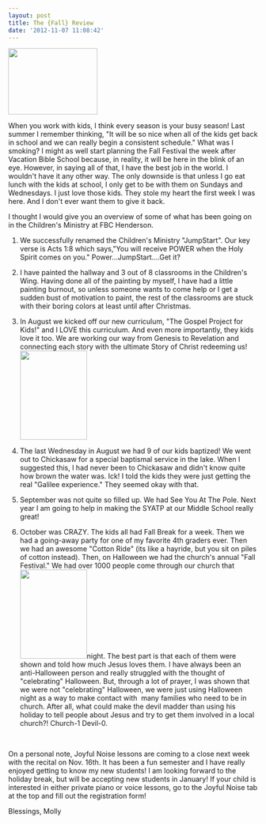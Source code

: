 ```yaml
---
layout: post
title: The {Fall} Review
date: '2012-11-07 11:08:42'
---
```


<a href="http://mollysmith.org/wp-content/uploads/2012/11/2012-10-22-17.31.46.jpg"><img class=" wp-image-249 alignleft" title="2012-10-22 17.31.46" src="http://mollysmith.org/wp-content/uploads/2012/11/2012-10-22-17.31.46-300x224.jpg" alt="" width="180" height="134" /></a>

When you work with kids, I think every season is your busy season! Last summer I remember thinking, "It will be so nice when all of the kids get back in school and we can really begin a consistent schedule." What was I smoking? I might as well start planning the Fall Festival the week after Vacation Bible School because, in reality, it will be here in the blink of an eye. However, in saying all of that, I have the best job in the world. I wouldn't have it any other way. The only downside is that unless I go eat lunch with the kids at school, I only get to be with them on Sundays and Wednesdays. I just love those kids. They stole my heart the first week I was here. And I don't ever want them to give it back.

I thought I would give you an overview of some of what has been going on in the Children's Ministry at FBC Henderson.

1. We successfully renamed the Children's Ministry "JumpStart". Our key verse is Acts 1:8 which says,"You will receive POWER when the Holy Spirit comes on you." Power...JumpStart....Get it?

2. I have painted the hallway and 3 out of 8 classrooms in the Children's Wing. Having done all of the painting by myself, I have had a little painting burnout, so unless someone wants to come help or I get a sudden bust of motivation to paint, the rest of the classrooms are stuck with their boring colors at least until after Christmas.

3. In August we kicked off our new curriculum, "The Gospel Project for Kids!" and I LOVE this curriculum. And even more importantly, they kids love it too. We are working our way from Genesis to Revelation and connecting each story with the ultimate Story of Christ redeeming us!
<a href="http://mollysmith.org/wp-content/uploads/2012/11/2012-08-29-19.27.23.jpg"><img class="alignright  wp-image-247" title="2012-08-29 19.27.23" src="http://mollysmith.org/wp-content/uploads/2012/11/2012-08-29-19.27.23-225x300.jpg" alt="" width="135" height="180" /></a>
4. The last Wednesday in August we had 9 of our kids baptized! We went out to Chickasaw for a special baptismal service in the lake. When I suggested this, I had never been to Chickasaw and didn't know quite how brown the water was. Ick! I told the kids they were just getting the real "Galilee experience." They seemed okay with that.

5. September was not quite so filled up. We had See You At The Pole. Next year I am going to help in making the SYATP at our Middle School really great!

6. October was CRAZY. The kids all had Fall Break for a week. Then we had a going-away party for one of my favorite 4th graders ever. Then we had an awesome "Cotton Ride" (its like a hayride, but you sit on piles of cotton instead). Then, on Halloween we had the church's annual "Fall Festival." We had over 1000 people come through our church that <a href="http://mollysmith.org/wp-content/uploads/2012/11/2012-10-21-16.07.15.jpg"><img class=" wp-image-248 alignleft" title="2012-10-21 16.07.15" src="http://mollysmith.org/wp-content/uploads/2012/11/2012-10-21-16.07.15-225x300.jpg" alt="" width="135" height="180" /></a>night. The best part is that each of them were shown and told how much Jesus loves them. I have always been an anti-Halloween person and really struggled with the thought of "celebrating" Halloween. But, through a lot of prayer, I was shown that we were not "celebrating" Halloween, we were just using Halloween night as a way to make contact with  many families who need to be in church. After all, what could make the devil madder than using his holiday to tell people about Jesus and try to get them involved in a local church?! Church-1 Devil-0.

&nbsp;

On a personal note, Joyful Noise lessons are coming to a close next week with the recital on Nov. 16th. It has been a fun semester and I have really enjoyed getting to know my new students! I am looking forward to the holiday break, but will be accepting new students in January! If your child is interested in either private piano or voice lessons, go to the Joyful Noise tab at the top and fill out the registration form!

Blessings,
Molly